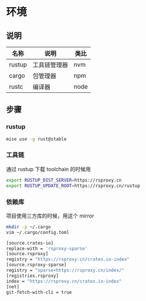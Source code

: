 # 环境

## 说明

| 名称   | 说明         | 类比 |
| ------ | ------------ | ---- |
| rustup | 工具链管理器 | nvm  |
| cargo  | 包管理器     | npm  |
| rustc  | 编译器       | node |

## 步骤

### rustup

```sh
mise use -g rust@stable
```

### 工具链

通过 rustup 下载 toolchain 的时候用

```sh
export RUSTUP_DIST_SERVER=https://rsproxy.cn
export RUSTUP_UPDATE_ROOT=https://rsproxy.cn/rustup
```

### 依赖库

项目使用三方库的时候，用这个 mirror

```sh
mkdir -p ~/.cargo
vim ~/.cargo/config.toml
```

```sh
[source.crates-io]
replace-with = 'rsproxy-sparse'
[source.rsproxy]
registry = "https://rsproxy.cn/crates.io-index"
[source.rsproxy-sparse]
registry = "sparse+https://rsproxy.cn/index/"
[registries.rsproxy]
index = "https://rsproxy.cn/crates.io-index"
[net]
git-fetch-with-cli = true
```
